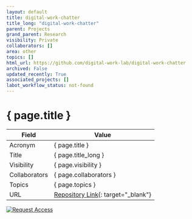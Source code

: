 ```yaml
---
layout: default
title: digital-work-chatter
title_long: "digital-work-chatter"
parent: Projects
grand_parent: Research
visibility: Private
collaborators: []
area: other
topics: []
html_url: https://github.com/digital-work-lab/digital-work-chatter
archived: False
updated_recently: True
associated_projects: []
labot_workflow_status: not-found
---
```


# { page.title }

Field               | Value
------------------- | ----------------------------------
Acronym             | { page.title }
Title               | { page.title_long }
Visibility          | { page.visibility }
Collaborators       | { page.collaborators }
Topics              | { page.topics }
URL                 | [Repository Link](https://github.com/digital-work-lab/digital-work-chatter){: target="_blank"}

[![Request Access](https://img.shields.io/badge/Request-Access-blue?style=for-the-badge)](https://github.com/digital-work-lab/digital-work-chatter/issues/new?assignees=geritwagner&labels=access+request&template=request-repo-access.md&title=%5BAccess+Request%5D+Request+for+access+to+repository)

